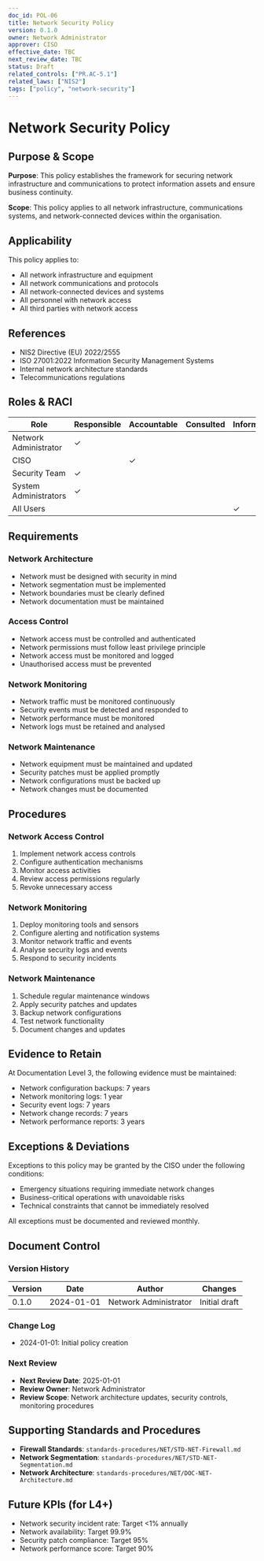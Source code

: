 ```yaml
---
doc_id: POL-06
title: Network Security Policy
version: 0.1.0
owner: Network Administrator
approver: CISO
effective_date: TBC
next_review_date: TBC
status: Draft
related_controls: ["PR.AC-5.1"]
related_laws: ["NIS2"]
tags: ["policy", "network-security"]
---
```


# Network Security Policy

## Purpose & Scope

**Purpose**: This policy establishes the framework for securing network infrastructure and communications to protect information assets and ensure business continuity.

**Scope**: This policy applies to all network infrastructure, communications systems, and network-connected devices within the organisation.

## Applicability

This policy applies to:
- All network infrastructure and equipment
- All network communications and protocols
- All network-connected devices and systems
- All personnel with network access
- All third parties with network access

## References

- NIS2 Directive (EU) 2022/2555
- ISO 27001:2022 Information Security Management Systems
- Internal network architecture standards
- Telecommunications regulations

## Roles & RACI

| Role | Responsible | Accountable | Consulted | Informed |
|------|-------------|-------------|-----------|----------|
| Network Administrator | ✓ | | | |
| CISO | | ✓ | | |
| Security Team | ✓ | | | |
| System Administrators | ✓ | | | |
| All Users | | | | ✓ |

## Requirements

### Network Architecture
- Network must be designed with security in mind
- Network segmentation must be implemented
- Network boundaries must be clearly defined
- Network documentation must be maintained

### Access Control
- Network access must be controlled and authenticated
- Network permissions must follow least privilege principle
- Network access must be monitored and logged
- Unauthorised access must be prevented

### Network Monitoring
- Network traffic must be monitored continuously
- Security events must be detected and responded to
- Network performance must be monitored
- Network logs must be retained and analysed

### Network Maintenance
- Network equipment must be maintained and updated
- Security patches must be applied promptly
- Network configurations must be backed up
- Network changes must be documented

## Procedures

### Network Access Control
1. Implement network access controls
2. Configure authentication mechanisms
3. Monitor access activities
4. Review access permissions regularly
5. Revoke unnecessary access

### Network Monitoring
1. Deploy monitoring tools and sensors
2. Configure alerting and notification systems
3. Monitor network traffic and events
4. Analyse security logs and events
5. Respond to security incidents

### Network Maintenance
1. Schedule regular maintenance windows
2. Apply security patches and updates
3. Backup network configurations
4. Test network functionality
5. Document changes and updates

## Evidence to Retain

At Documentation Level 3, the following evidence must be maintained:
- Network configuration backups: 7 years
- Network monitoring logs: 1 year
- Security event logs: 7 years
- Network change records: 7 years
- Network performance reports: 3 years

## Exceptions & Deviations

Exceptions to this policy may be granted by the CISO under the following conditions:
- Emergency situations requiring immediate network changes
- Business-critical operations with unavoidable risks
- Technical constraints that cannot be immediately resolved

All exceptions must be documented and reviewed monthly.

## Document Control

### Version History
| Version | Date | Author | Changes |
|---------|------|--------|---------|
| 0.1.0 | 2024-01-01 | Network Administrator | Initial draft |

### Change Log
- 2024-01-01: Initial policy creation

### Next Review
- **Next Review Date**: 2025-01-01
- **Review Owner**: Network Administrator
- **Review Scope**: Network architecture updates, security controls, monitoring procedures

## Supporting Standards and Procedures

- **Firewall Standards**: `standards-procedures/NET/STD-NET-Firewall.md`
- **Network Segmentation**: `standards-procedures/NET/STD-NET-Segmentation.md`
- **Network Architecture**: `standards-procedures/NET/DOC-NET-Architecture.md`

## Future KPIs (for L4+)
- Network security incident rate: Target <1% annually
- Network availability: Target 99.9%
- Security patch compliance: Target 95%
- Network performance score: Target 90%
